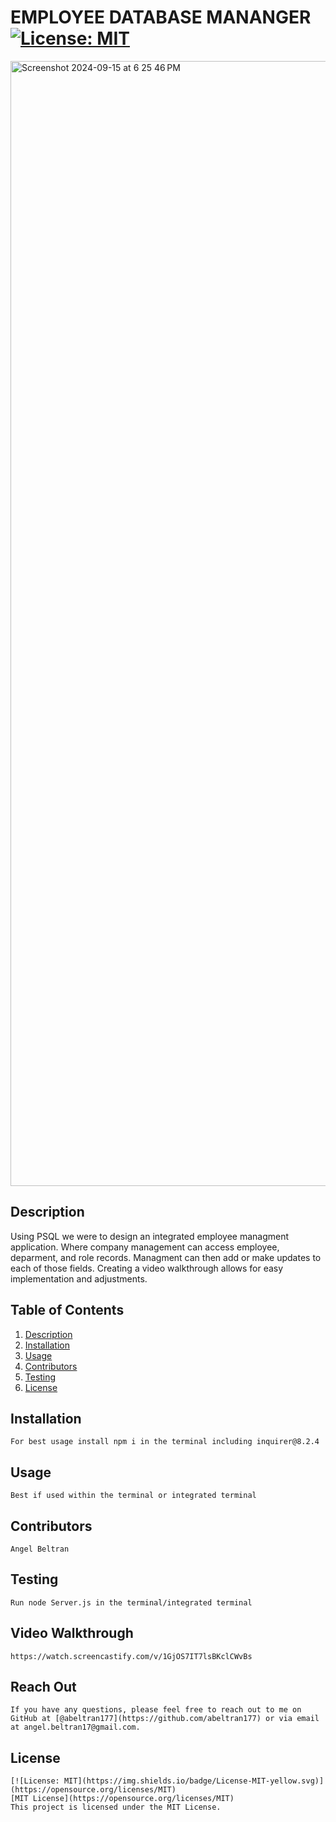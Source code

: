 # EMPLOYEE DATABASE MANANGER [![License: MIT](https://img.shields.io/badge/License-MIT-yellow.svg)](https://opensource.org/licenses/MIT)
<img width="1800" alt="Screenshot 2024-09-15 at 6 25 46 PM" src="https://github.com/user-attachments/assets/d72ed736-dff2-493a-8289-77968e82a47c">

  ## Description
   Using PSQL we were to design an integrated employee managment application. Where company management can access employee, deparment, and role records. Managment can then add or make updates to each of those fields. Creating a video walkthrough allows for easy implementation and adjustments. 
   
  ## Table of Contents
  1. [Description](#description)
  2. [Installation](#installation)
  3. [Usage](#usage)
  4. [Contributors](#contributors)
  5. [Testing](#testing)
  6. [License](#license)

  ## Installation
    For best usage install npm i in the terminal including inquirer@8.2.4
    
  ## Usage
    Best if used within the terminal or integrated terminal 
    
  ## Contributors
    Angel Beltran 
  
  ## Testing
    Run node Server.js in the terminal/integrated terminal 

  ## Video Walkthrough
    https://watch.screencastify.com/v/1GjOS7IT7lsBKclCWvBs
    
  ## Reach Out
    If you have any questions, please feel free to reach out to me on GitHub at [@abeltran177](https://github.com/abeltran177) or via email at angel.beltran17@gmail.com.
  
  ## License
    [![License: MIT](https://img.shields.io/badge/License-MIT-yellow.svg)](https://opensource.org/licenses/MIT) 
    [MIT License](https://opensource.org/licenses/MIT)
    This project is licensed under the MIT License.
    
